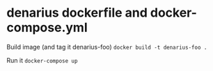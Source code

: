 # denarius dockerfile and docker-compose.yml

Build image (and tag it denarius-foo)
`docker build -t denarius-foo .`

Run it
`docker-compose up`
